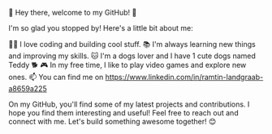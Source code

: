 👋 Hey there, welcome to my GitHub! 🎉

I'm so glad you stopped by! Here's a little bit about me:

👩‍💻 I love coding and building cool stuff.
📚 I'm always learning new things and improving my skills.
🐱 I'm a dogs lover and I have 1 cute dogs named Teddy 🐕
🎮 In my free time, I like to play video games and explore new ones.
📫 You can find me on https://www.linkedin.com/in/ramtin-landgraab-a8659a225

On my GitHub, you'll find some of my latest projects and contributions. I hope you find them interesting and useful! Feel free to reach out and connect with me. Let's build something awesome together! 😊
